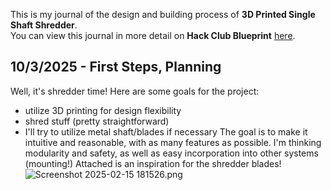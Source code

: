 <!--
  ===================    !!READ THIS NOTICE!!   ====================
  DO NOT edit this file manually. Your changes WILL BE OVERWRITTEN!
  This journal is auto generated and updated by Hack Club Blueprint.
  To edit this file, please edit your journal entries on Blueprint.
  ==================================================================
-->

This is my journal of the design and building process of **3D Printed Single Shaft Shredder**.  
You can view this journal in more detail on **Hack Club Blueprint** [here](https://blueprint.hackclub.com/projects/98).


## 10/3/2025 - First Steps, Planning  

Well, it's shredder time! 
Here are some goals for the project: 
- utilize 3D printing for design flexibility
- shred stuff (pretty straightforward)
- I'll try to utilize metal shaft/blades if necessary
The goal is to make it intuitive and reasonable, with as many features as possible.
I'm thinking modularity and safety, as well as easy incorporation into other systems (mounting!)
Attached is an inspiration for the shredder blades!
![Screenshot 2025-02-15 181526.png](https://blueprint.hackclub.com/user-attachments/blobs/redirect/eyJfcmFpbHMiOnsiZGF0YSI6MjI2LCJwdXIiOiJibG9iX2lkIn19--62f3418ef9f604598f068dfddee4d7adb16aa483/Screenshot%202025-02-15%20181526.png)
  

